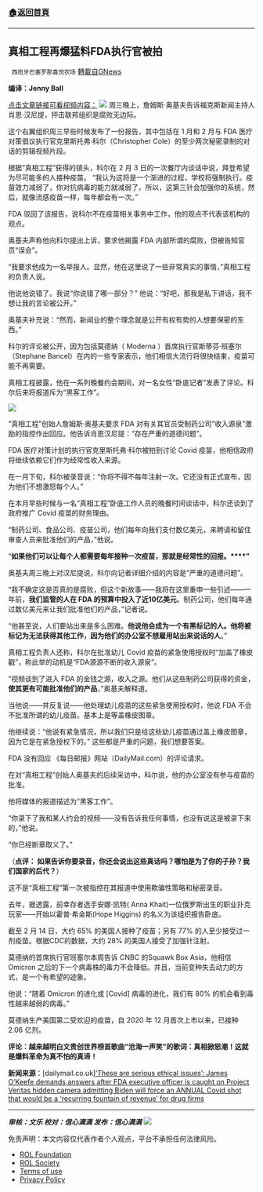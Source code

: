 ###  [:house:返回首頁](https://github.com/ourhimalayas/txt)
---


## 真相工程再爆猛料FDA执行官被拍
` 西班牙巴塞罗那喜悦农场` [轉載自GNews](https://gnews.org/zh-hans/2026643/)

**编译：Jenny Ball**

[点击文章链接可看视频内容：](https://www.dailymail.co.uk/news/article-10520953/FDA-Executive-Officer-caught-hidden-camera-admitting-Biden-force-ANNUAL-COVID-shot.html)
![](https://assets.gnews.org/wp-content/uploads/2022/02/tempsnip真相工程再爆猛料FDA执行官被拍.png)
周三晚上，詹姆斯·奥基夫告诉福克斯新闻主持人肖恩·汉尼提，抨击联邦组织是腐败无边际。

这个右翼组织周三早些时候发布了一份报告，其中包括在 1 月和 2 月与 FDA 医疗对策倡议执行官克里斯托弗·科尔（Christopher Cole）的至少两次秘密录制的对话的剪辑视频片段。

根据“真相工程”获得的镜头，科尔在 2 月 3 日的一次餐厅内谈话中说，拜登希望为尽可能多的人接种疫苗。 “我认为这将是一个渐进的过程，学校将强制执行。疫苗效力减弱了，你对抗病毒的能力就减弱了，所以，这第三针会加强你的系统，然后，就像流感疫苗一样，每年都会有一次。”

FDA 驳回了该报告，说科尔不在疫苗相关事务中工作，他的观点不代表该机构的观点。

奥基夫声称他向科尔提出上诉，要求他揭露 FDA 内部所谓的腐败，但被告知官员“误会”。

“我要求他成为一名举报人。显然，他在这里说了一些非常真实的事情，”真相工程的负责人说。

他说他说错了。我说“你说错了哪一部分？” 他说：“好吧，那我是私下讲话，我不想让我的言论被公开。”

奥基夫补充说：“然而，新闻业的整个理念就是公开有权有势的人想要保密的东西。”

科尔的评论被公开，因为包括莫德纳（ Moderna ）首席执行官斯蒂芬·班塞尔（Stephane Bancel）在内的一些专家表示，他们相信大流行将很快结束，疫苗可能不再需要。

真相工程披露，他在一系列晚餐约会期间，对一名女性“卧底记者”发表了评论。科尔后来将报道斥为“黑客工作”。

![](https://assets.gnews.org/wp-content/uploads/2022/02/tempsnip真相工程再爆猛料FDA执行官被拍1.png)

“真相工程”创始人詹姆斯·奥基夫要求 FDA 对有关其官员受制药公司“收入源泉”激励的指控作出回应。他告诉肖恩汉尼提：“存在严重的道德问题”。

FDA 医疗对策计划的执行官克里斯托弗·科尔被拍到讨论 Covid 疫苗，他相信政府将继续依赖它们作为经常性收入来源。

在一月下旬，科尔被录音说：“你将不得不每年注射一次。它还没有正式宣布，因为他们不想激怒每个人。”

在本月早些时候与一名“真相工程”卧底工作人员的晚餐时间谈话中，科尔还谈到了政府推广 Covid 疫苗的财务理由。

“制药公司、食品公司、疫苗公司，他们每年向我们支付数亿美元，来聘请和留住审查人员来批准他们的产品，”他说。

“**如果他们可以让每个人都需要每年接种一次疫苗，那就是经常性的回报。****”**

奥基夫周三晚上对汉尼提说，科尔向记者详细介绍的内容是“严重的道德问题”。

“我不确定这是否真的是腐败，但这个新故事——我将在这里重申一些引述——一年前，**我们监管的人在 ****FDA ****的预算中投入了近****10****亿美元**。制药公司，他们每年通过数亿美元来让我们批准他们的产品，”记者说。

“他甚至说，人们要站出来是多么困难。**他说他会成为一个有黑标记的人。他将被标记为无法获得其他工作，因为他们的办公室不想雇用站出来说话的人**。”

真相工程负责人还称，科尔在批准幼儿 Covid 疫苗的紧急使用授权时“加盖了橡皮戳”，称此举的动机是“FDA源源不断的收入源泉”。

“视频谈到了进入 FDA 的金钱之源，收入之源。他们从这些制药公司获得的资金，**使其更有可能批准他们的产品**，”奥基夫解释道。

当他说——并反复说——他处理幼儿疫苗的这些紧急使用授权时，他说 FDA 不会不批准所谓的幼儿疫苗。基本上是等盖橡皮图章。

他继续说：“他说有紧急情况，所以我们只是给这些幼儿疫苗通过盖上橡皮图章，因为它是在紧急授权下的。” 这些都是严重的问题，我们想要答案。

FDA 没有回应 《每日邮报》网站（DailyMail.com）的评论请求。

在对“真相工程”创始人奥基夫的后续采访中，科尔说，他的办公室没有参与疫苗的批准。

他将媒体的报道描述为“黑客工作”。

“你录下了我和某人约会的视频——没有告诉我任何事情，也没有说这是被录下来的，”他说。

“你已经断章取义了。”

（**点评： 如果告诉你要录音，你还会说出这些真话吗？哪怕是为了你的子孙？我们国家的后代？**）

这不是“真相工程”第一次被指控在其报道中使用欺骗性策略和秘密录音。

去年，据透露，前幸存者选手安娜·凯特( Anna Khait)一位俄罗斯出生的职业扑克玩家——开始以霍普·希金斯(Hope Higgins) 的名义为该组织报告卧底。

截至 2 月 14 日，大约 65% 的美国人接种了疫苗；另有 77% 的人至少接受过一剂疫苗。根据CDC的数据，大约 28% 的美国人接受了加强针注射。

莫德纳的首席执行官班塞尔本周告诉 CNBC 的Squawk Box Asia，他相信 Omicron 之后的下一个病毒株的毒力不会降低。并且，当前变种失去动力的方式，是一个有希望的迹象。

他说：“随着 Omicron 的进化或 [Covid] 病毒的进化，我们有 80% 的机会看到毒性越来越弱的病毒。”

莫德纳生产美国第二受欢迎的疫苗，自 2020 年 12 月首次上市以来，已接种 2.06 亿剂。

**评论：越来越明白文贵创世界榜首歌曲“沧海一声笑”的歌词：真相掀怒潮！这就是爆料革命为真不怕的真谛！**

**新闻来源**：[dailymail.co.uk][‘These are serious ethical issues’: James O’Keefe demands answers after FDA executive officer is caught on Project Veritas hidden camera admitting Biden will force an ANNUAL Covid shot that would be a ‘recurring fountain of revenue’ for drug firms](https://www.dailymail.co.uk/news/article-10520953/FDA-Executive-Officer-caught-hidden-camera-admitting-Biden-force-ANNUAL-COVID-shot.html)

* * *

***审核：文乐
校对：信心满满
发布：信心满满***
![](https://assets.gnews.org/wp-content/uploads/2022/02/西喜-5.jpeg)
 

免责声明：本文内容仅代表作者个人观点，平台不承担任何法律风险。

- [ROL Foundation](https://rolfoundation.org/)
- [ROL Society](https://rolsociety.org/)
- [Terms of use](https://gnews.org/terms-of-use-3/)
- [Privacy Policy](https://gnews.org/privacy-policy/)
